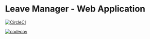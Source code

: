 # Leave Manager - Web Application

[![CircleCI](https://circleci.com/gh/jiben22/leave-manager/tree/views.svg?style=svg)](https://circleci.com/gh/jiben22/leave-manager/tree/views)

[![codecov](https://codecov.io/gh/jiben22/leave-manager/branch/views/graph/badge.svg)](https://codecov.io/gh/jiben22/leave-manager/branch/views)
